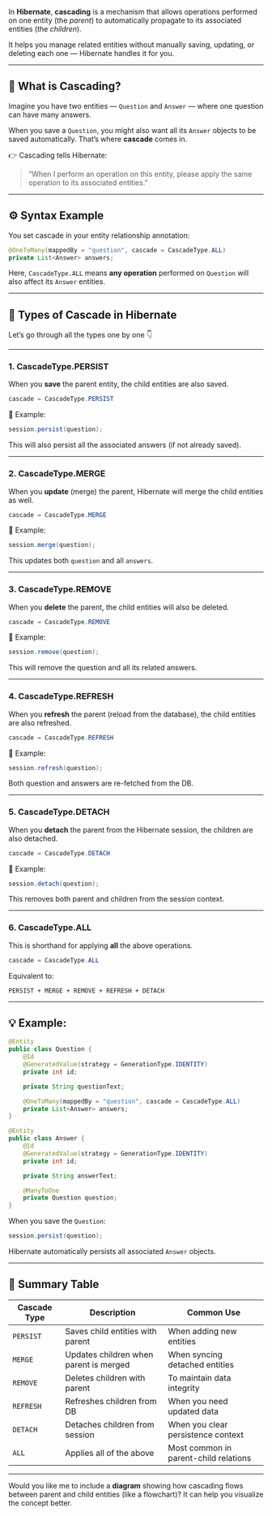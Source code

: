 In **Hibernate**, **cascading** is a mechanism that allows operations performed on one entity (the *parent*) to automatically propagate to its associated entities (the *children*).

It helps you manage related entities without manually saving, updating, or deleting each one — Hibernate handles it for you.

---

## 🧠 **What is Cascading?**

Imagine you have two entities — `Question` and `Answer` — where one question can have many answers.

When you save a `Question`, you might also want all its `Answer` objects to be saved automatically.
That’s where **cascade** comes in.

👉 Cascading tells Hibernate:

> “When I perform an operation on this entity, please apply the same operation to its associated entities.”

---

## ⚙️ **Syntax Example**

You set cascade in your entity relationship annotation:

```java
@OneToMany(mappedBy = "question", cascade = CascadeType.ALL)
private List<Answer> answers;
```

Here, `CascadeType.ALL` means **any operation** performed on `Question` will also affect its `Answer` entities.

---

## 🧩 **Types of Cascade in Hibernate**

Let’s go through all the types one by one 👇

---

### 1. **CascadeType.PERSIST**

When you **save** the parent entity, the child entities are also saved.

```java
cascade = CascadeType.PERSIST
```

🧩 Example:

```java
session.persist(question);
```

This will also persist all the associated answers (if not already saved).

---

### 2. **CascadeType.MERGE**

When you **update** (merge) the parent, Hibernate will merge the child entities as well.

```java
cascade = CascadeType.MERGE
```

🧩 Example:

```java
session.merge(question);
```

This updates both `question` and all `answers`.

---

### 3. **CascadeType.REMOVE**

When you **delete** the parent, the child entities will also be deleted.

```java
cascade = CascadeType.REMOVE
```

🧩 Example:

```java
session.remove(question);
```

This will remove the question and all its related answers.

---

### 4. **CascadeType.REFRESH**

When you **refresh** the parent (reload from the database), the child entities are also refreshed.

```java
cascade = CascadeType.REFRESH
```

🧩 Example:

```java
session.refresh(question);
```

Both question and answers are re-fetched from the DB.

---

### 5. **CascadeType.DETACH**

When you **detach** the parent from the Hibernate session, the children are also detached.

```java
cascade = CascadeType.DETACH
```

🧩 Example:

```java
session.detach(question);
```

This removes both parent and children from the session context.

---

### 6. **CascadeType.ALL**

This is shorthand for applying **all** the above operations.

```java
cascade = CascadeType.ALL
```

Equivalent to:

```
PERSIST + MERGE + REMOVE + REFRESH + DETACH
```

---

## 💡 **Example:**

```java
@Entity
public class Question {
    @Id
    @GeneratedValue(strategy = GenerationType.IDENTITY)
    private int id;

    private String questionText;

    @OneToMany(mappedBy = "question", cascade = CascadeType.ALL)
    private List<Answer> answers;
}

@Entity
public class Answer {
    @Id
    @GeneratedValue(strategy = GenerationType.IDENTITY)
    private int id;

    private String answerText;

    @ManyToOne
    private Question question;
}
```

When you save the `Question`:

```java
session.persist(question);
```

Hibernate automatically persists all associated `Answer` objects.

---

## 🧭 **Summary Table**

| Cascade Type | Description                            | Common Use                            |
| ------------ | -------------------------------------- | ------------------------------------- |
| `PERSIST`    | Saves child entities with parent       | When adding new entities              |
| `MERGE`      | Updates children when parent is merged | When syncing detached entities        |
| `REMOVE`     | Deletes children with parent           | To maintain data integrity            |
| `REFRESH`    | Refreshes children from DB             | When you need updated data            |
| `DETACH`     | Detaches children from session         | When you clear persistence context    |
| `ALL`        | Applies all of the above               | Most common in parent-child relations |

---

Would you like me to include a **diagram** showing how cascading flows between parent and child entities (like a flowchart)? It can help you visualize the concept better.
